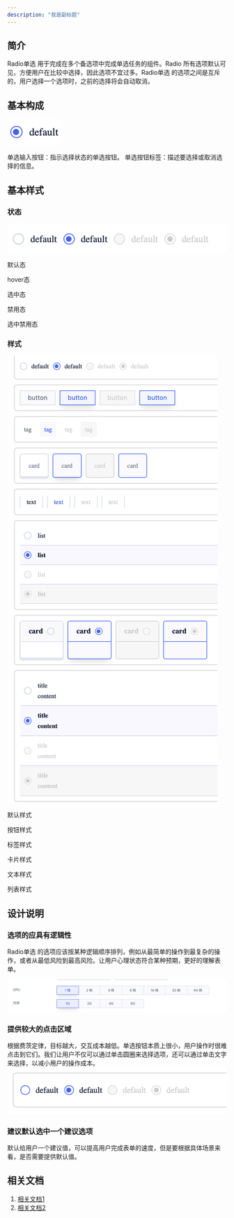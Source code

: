 ```yaml
---
description: "我是副标题"
---
```

<!--副标题具体写法见源代码模式-->

## 简介

Radio单选 用于完成在多个备选项中完成单选任务的组件。Radio 所有选项默认可见，方便用户在比较中选择，因此选项不宜过多。Radio单选 的选项之间是互斥的，用户选择一个选项时，之前的选择将会自动取消。



## 基本构成


![36](../../../images/zcx/36.png)

单选输入按钮：指示选择状态的单选按钮。
单选按钮标签：描述要选择或取消选择的信息。


## 基本样式
### 状态

![33](../../../images/zcx/33.png)

默认态

hover态

选中态

禁用态

选中禁用态

### 样式

![34](../../../images/zcx/34.png)

默认样式

按钮样式

标签样式

卡片样式

文本样式

列表样式




## 设计说明
### 选项的应具有逻辑性

Radio单选 的选项应该按某种逻辑顺序排列，例如从最简单的操作到最复杂的操作，或者从最低风险到最高风险。让用户心理状态符合某种预期，更好的理解表单。

![32](../../../images/zcx/32.png)

### 提供较大的点击区域

根据费茨定律，目标越大，交互成本越低。单选按钮本质上很小，用户操作时很难点击到它们。我们让用户不仅可以通过单击圆圈来选择选项，还可以通过单击文字来选择，以减小用户的操作成本。![31](../../../images/zcx/31.png)

### 建议默认选中一个建议选项

默认给用户一个建议值，可以提高用户完成表单的速度，但是要根据具体场景来看，是否需要提供默认值。


## 相关文档

1. [相关文档1](https://www.ucloud.cn)
2. [相关文档2](https://www.ucloud.cn)
